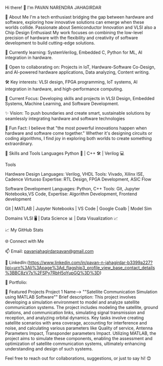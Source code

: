 Hi there! 👋 I'm PAVAN NARENDRA JAHAGIRDAR

🌟 About Me
I'm a tech enthusiast bridging the gap between hardware and software, exploring how innovative solutions can emerge when these worlds collide. 
Passionate about Semiconductor Innovation and VLSI also a Chip Design Enthusiast My work focuses on combining the low-level precision of hardware 
with the flexibility and creativity of software development to build cutting-edge solutions.

🌱 Currently learning: SystemVerilog, Embedded C, Python for ML, AI integration in hardware.

👯 Open to collaborating on: Projects in IoT, Hardware-Software Co-Design, and AI-powered hardware applications, Data analyzing, Content writing.

🛠️ Key interests: VLSI design, FPGA programming, IoT systems, AI integration in hardware, and high-performance computing.

🔭 Current Focus: Developing skills and projects in VLSI Design, Embedded Systems, Machine Learning, and Software Development.

✨ Vision: To push boundaries and create smart, sustainable solutions by seamlessly integrating hardware and software technologies

🌟 Fun Fact:
I believe that "the most powerful innovations happen when hardware and software come together." Whether it's designing circuits or coding algorithms, I find 
joy in exploring both worlds to create something extraordinary.

🔧 Skills and Tools
Languages
Python 🐍 | C++ 🛠️ | Verilog 💻

Tools

Hardware Design
Languages: Verilog, VHDL
Tools: Vivado, Xilinx ISE, Cadence Virtuoso
Expertise: RTL Design, FPGA Development, ASIC Flow

Software Development
Languages: Python, C++
Tools: Git, Jupyter Notebooks,VS Code, 
Expertise: Algorithm Development, Frontend development

Git | MATLAB | Jupyter Notebooks | VS Code | Google Coalb | Model Sim

Domains
VLSI 🖥️ | Data Science 📊 | Data Visualization 📈

📈 My GitHub Stats

🌐 Connect with Me

📫 Email: pavanjahagirdarpavan@gmail.com

💼 LinkedIn:(https://www.linkedin.com/in/pavan-n-jahagirdar-b3399a227?lipi=urn%3Ali%3Apage%3Ad_flagship3_profile_view_base_contact_details%3BBC8zV7s%2FSPy7RbH5oYupGQ%3D%3D)

📝 Portfolio: 

🌟 Featured Projects
Project 1 Name--> ""Satellite Communication Simulation using MATLAB Software""
Brief description: This project involves developing a simulation environment to model and analyze satellite communication systems. The project includes 
modeling the satellite, ground stations, and communication links, simulating signal transmission and reception, and analyzing orbital dynamics. Key tasks 
involve creating satellite scenarios with area coverage, accounting for interference and noise, and calculating various parameters like Quality of service, 
Antenna Parameters Impact, Transponder parameters Impact. Utilizing MATLAB, the project aims to simulate these components, enabling the assessment and optimization 
of satellite communication systems, ultimately enhancing understanding and design of such systems.


Feel free to reach out for collaborations, suggestions, or just to say hi! 😊



